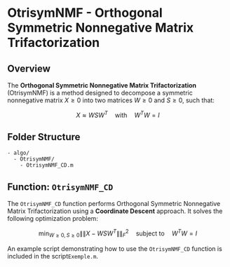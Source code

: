 
# OtrisymNMF - Orthogonal Symmetric Nonnegative Matrix Trifactorization

## Overview

The **Orthogonal Symmetric Nonnegative Matrix Trifactorization** (OtrisymNMF) is a method designed to decompose a symmetric nonnegative matrix $X \geq 0$ into two matrices $W \geq 0$ and $S \geq 0$, such that:

$$
X \approx W S W^T \quad \text{with} \quad W^T W = I
$$

## Folder Structure

```
- algo/
  - OtrisymNMF/
    - OtrisymNMF_CD.m
```

## Function: `OtrisymNMF_CD`

The `OtrisymNMF_CD` function performs Orthogonal Symmetric Nonnegative Matrix Trifactorization using a **Coordinate Descent** approach. It solves the following optimization problem:

$$
\min_{W \geq 0, S \geq 0} \|\| X - W S W^T \|\|_F^2 \quad \text{subject to} \quad W^T W = I
$$


An example script demonstrating how to use the `OtrisymNMF_CD` function is included in the script`Exemple.m`.



